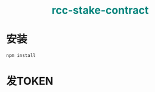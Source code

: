 <h1 align="center" style="color:rgb(0,133,125)">rcc-stake-contract</h1>

# 安装

```bash
npm install
```





# 发TOKEN